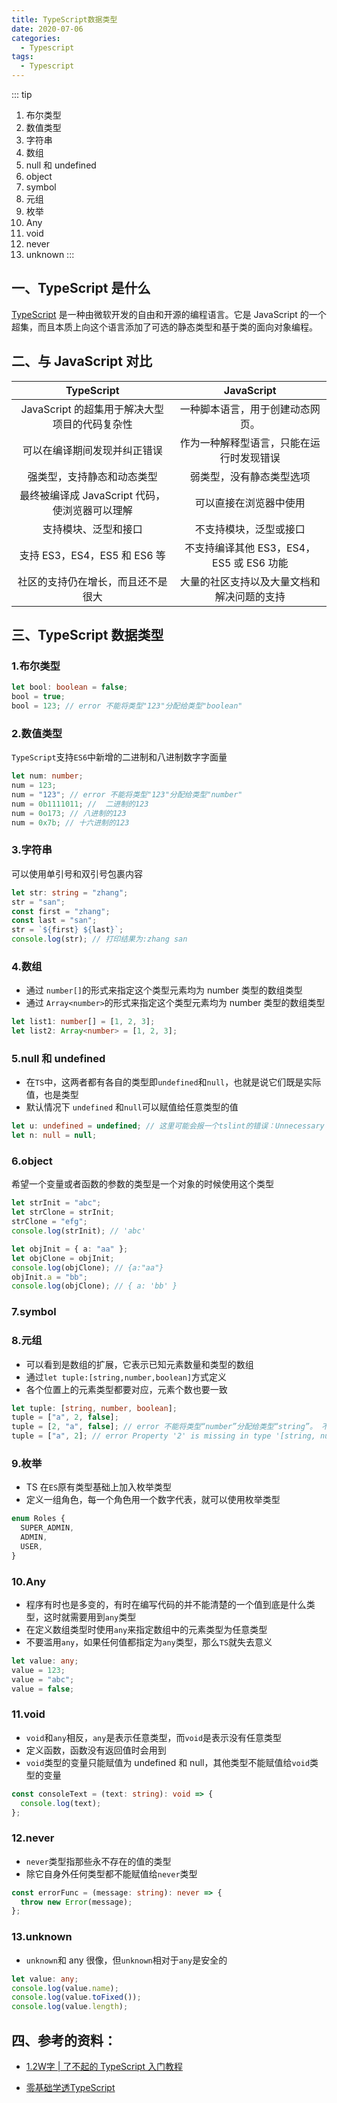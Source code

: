 ```yaml
---
title: TypeScript数据类型
date: 2020-07-06
categories:
  - Typescript
tags:
  - Typescript
---
```


::: tip
1. 布尔类型
2. 数值类型
3. 字符串
4. 数组
5. null 和 undefined
6. object
7. symbol
8. 元组
9. 枚举
10. Any
11. void
12. never
13. unknown
:::

<!-- more -->

## 一、TypeScript 是什么

[TypeScript](https://www.typescriptlang.org/) 是一种由微软开发的自由和开源的编程语言。它是 JavaScript 的一个超集，而且本质上向这个语言添加了可选的静态类型和基于类的面向对象编程。

## 二、与 JavaScript 对比

|                   TypeScript                   |                 JavaScript                 |
| :--------------------------------------------: | :----------------------------------------: |
| JavaScript 的超集用于解决大型项目的代码复杂性  |      一种脚本语言，用于创建动态网页。      |
|          可以在编译期间发现并纠正错误          |  作为一种解释型语言，只能在运行时发现错误  |
|           强类型，支持静态和动态类型           |          弱类型，没有静态类型选项          |
| 最终被编译成 JavaScript 代码，使浏览器可以理解 |           可以直接在浏览器中使用           |
|              支持模块、泛型和接口              |           不支持模块，泛型或接口           |
|          支持 ES3，ES4，ES5 和 ES6 等          |  不支持编译其他 ES3，ES4，ES5 或 ES6 功能  |
|       社区的支持仍在增长，而且还不是很大       | 大量的社区支持以及大量文档和解决问题的支持 |

## 三、TypeScript 数据类型

### 1.布尔类型

```typescript
let bool: boolean = false;
bool = true;
bool = 123; // error 不能将类型"123"分配给类型"boolean"
```

### 2.数值类型

`TypeScript`支持`ES6`中新增的二进制和八进制数字字面量

```typescript
let num: number;
num = 123;
num = "123"; // error 不能将类型"123"分配给类型"number"
num = 0b1111011; //  二进制的123
num = 0o173; // 八进制的123
num = 0x7b; // 十六进制的123
```

### 3.字符串

可以使用单引号和双引号包裹内容

```typescript
let str: string = "zhang";
str = "san";
const first = "zhang";
const last = "san";
str = `${first} ${last}`;
console.log(str); // 打印结果为:zhang san
```

### 4.数组

- 通过 `number[]`的形式来指定这个类型元素均为 number 类型的数组类型
- 通过 `Array<number>`的形式来指定这个类型元素均为 number 类型的数组类型

```typescript
let list1: number[] = [1, 2, 3];
let list2: Array<number> = [1, 2, 3];
```

### 5.null 和 undefined

- 在`TS`中，这两者都有各自的类型即`undefined`和`null`，也就是说它们既是实际值，也是类型
- 默认情况下 `undefined` 和`null`可以赋值给任意类型的值

```typescript
let u: undefined = undefined; // 这里可能会报一个tslint的错误：Unnecessary initialization to 'undefined'，就是不能给一个值赋undefined，但我们知道这是可以的，所以如果你的代码规范想让这种代码合理化，可以配置tslint，将"no-unnecessary-initializer"设为false即可
let n: null = null;
```

### 6.object

希望一个变量或者函数的参数的类型是一个对象的时候使用这个类型

```typescript
let strInit = "abc";
let strClone = strInit;
strClone = "efg";
console.log(strInit); // 'abc'

let objInit = { a: "aa" };
let objClone = objInit;
console.log(objClone); // {a:"aa"}
objInit.a = "bb";
console.log(objClone); // { a: 'bb' }
```

### 7.symbol

### 8.元组

- 可以看到是数组的扩展，它表示已知元素数量和类型的数组
- 通过`let tuple:[string,number,boolean]`方式定义
- 各个位置上的元素类型都要对应，元素个数也要一致

```typescript
let tuple: [string, number, boolean];
tuple = ["a", 2, false];
tuple = [2, "a", false]; // error 不能将类型“number”分配给类型“string”。 不能将类型“string”分配给类型“number”。
tuple = ["a", 2]; // error Property '2' is missing in type '[string, number]' but required in type '[string, number, boolean]'
```

### 9.枚举

- TS 在`ES`原有类型基础上加入枚举类型
- 定义一组角色，每一个角色用一个数字代表，就可以使用枚举类型

```typescript
enum Roles {
  SUPER_ADMIN,
  ADMIN,
  USER,
}
```

### 10.Any

- 程序有时也是多变的，有时在编写代码的并不能清楚的一个值到底是什么类型，这时就需要用到`any`类型
- 在定义数组类型时使用`any`来指定数组中的元素类型为任意类型
- 不要滥用`any`，如果任何值都指定为`any`类型，那么`TS`就失去意义

```typescript
let value: any;
value = 123;
value = "abc";
value = false;
```

### 11.void

- `void`和`any`相反，`any`是表示任意类型，而`void`是表示没有任意类型
- 定义函数，函数没有返回值时会用到
- `void`类型的变量只能赋值为 undefined 和 null，其他类型不能赋值给`void`类型的变量

```typescript
const consoleText = (text: string): void => {
  console.log(text);
};
```

### 12.never

- `never`类型指那些永不存在的值的类型
- 除它自身外任何类型都不能赋值给`never`类型

```typescript
const errorFunc = (message: string): never => {
  throw new Error(message);
};
```

### 13.unknown

- `unknown`和 any 很像，但`unknown`相对于`any`是安全的

```typescript
let value: any;
console.log(value.name);
console.log(value.toFixed());
console.log(value.length);
```

## 四、参考的资料：

+ [1.2W字 | 了不起的 TypeScript 入门教程]( https://juejin.im/post/5edd8ad8f265da76fc45362c#heading-24 )

+ [零基础学透TypeScript]( https://www.imooc.com/read/35 )